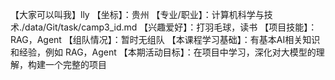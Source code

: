 【大家可以叫我】lly
【坐标】：贵州
【专业/职业】：计算机科学与技术./data/Git/task/camp3_id.md
【兴趣爱好】：打羽毛球，读书
【项目技能】：RAG，Agent
【组队情况】：暂时无组队
【本课程学习基础】：有基本AI相关知识和经验，例如 RAG，Agent
【本期活动目标】：在项目中学习，深化对大模型的理解，构建一个完整的项目